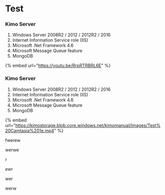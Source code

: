 # Test

### Kimo Server

1. Windows Server 2008R2 / 2012 / 2012R2 / 2016
2. Internet Information Service role \(IIS\)
3. Microsoft .Net Framework 4.6
4. Microsoft Message Queue feature
5. MongoDB



{% embed url="https://youtu.be/RrpRTRBRL6E" %}



### Kimo Server

1. Windows Server 2008R2 / 2012 / 2012R2 / 2016
2. Internet Information Service role \(IIS\)
3. Microsoft .Net Framework 4.6
4. Microsoft Message Queue feature
5. MongoDB

{% embed url="https://kimostorage.blob.core.windows.net/kimomanual/Images/Test%20Camtasia%201e.mp4" %}

fwerew



werwe

r

ewr

wer

werw

